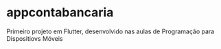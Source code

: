 # appcontabancaria

Primeiro projeto em Flutter, desenvolvido nas aulas de Programação para Dispositiovs Móveis
